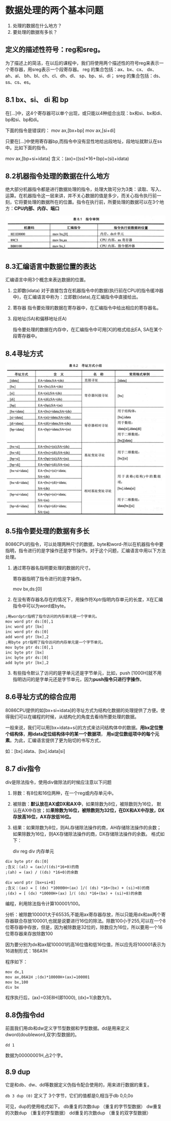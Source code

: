 # 数据处理的两个基本问题

1. 处理的数据在什么地方？
2. 要处理的数据有多长？

## 定义的描述性符号：reg和sreg。
为了描述上的简洁，在以后的课程中，我们将使用两个描述性的符号reg来表示一个寄存器，用sreg表示一个段寄存器。
reg 的集合包括：ax、bx、cx、 dx、ah、al、 bh、bl、ch、cl、dh、dl、 sp、bp、si、di；
sreg 的集合包括：ds、ss、cs、es。



## 8.1 bx、si、 di 和 bp

在[...]中，这4个寄存器可以单个出现，或只能以4种组合出现：bx和si、bx和di、bp和si、bp和di。

下面的指令是错误的：
mov ax,[bx+bp]
mov ax,[si+di]

只要在[...]中使用寄存器bp,而指令中没有显性地给出段地址，段地址就默认在ss中。比如下面的指令。

mov ax,[bp+si+idata]  		含义：(ax)=((ss)*16+(bp)+(si)+idata)


## 8.2机器指令处理的数据在什么地方

绝大部分机器指令都是进行数据处理的指令，处理大致可分为3类：读取、写入、运算。在机器指令这一层来讲，并不关心数据的值是多少，而关心指令执行前一刻，它将要处理的数据所在的位置。指令在执行前，所要处理的数据可以在3个地方：**CPU内部、内存、端口**

![image-20210124131400477](images/8/image-20210124131400477.png)

## 8.3汇编语言中数据位置的表达

汇编语言中用3个概念来表达数据的位置。

1. 立即数(idata)
   对于直接包含在机器指令中的数据(执行前在CPU的指令缓冲器中)，在汇编语言中称为：立即数(idata),在汇编指令中直接给出。

2. 寄存器
   指令要处理的数据在寄存器中，在汇编指令中给出相应的寄存器名。

3. 段地址(SA)和偏移地址(EA)

   指令要处理的数据在内存中，在汇编指令中可用[X]的格式给出EA, SA在某个段寄存器中。

## 8.4寻址方式

![image-20210124131854192](images/8/image-20210124131854192.png)

## 8.5指令要处理的数据有多长

8086CPU的指令，可以处理两种尺寸的数据，byte和word-所以在机器指令中要指明，指令进行的是字操作还是字节操作。对于这个问题，汇编语言中用以下方法处理。

1. 通过寄存器名指明要处理的数据的尺寸。

   寄存器指明了指令进行的是字操作。

   mov bx,ds:[0]

2. 在没有寄存器名存在的情况下，用操作符Xptr指明内存单元的长度，X在汇编指令中可以为word或byte。

```assembly
;用wordptr指明了指令访问的内存单元是一个字单元。
mov word ptr ds:[0],1 
inc word ptr [bx]
inc word ptr ds:[0]
add word ptr [bx],2
;用byte ptr指明了指令访问的内存单元是一个字节单元。
mov byte ptr ds:[0],1
inc byte ptr [bx]
inc byte ptr ds:[0]
add byte ptr [bx],2

```

3. 有些指令默认了访问的是字单元还是字节单元，比如，push [1000H]就不用指明访问的是字单元还是字节单元，因为**push指令只进行字操作**。

## 8.6寻址方式的综合应用

8086CPU提供的如[bx+si+idata]的寻址方式为结构化数据的处理提供了方便。使得我们可以在编程的时候，从结构化的角度去看待所要处理的数据。

一般来说，我们可以用[bx+idata+si]的方式来访问结构体中的数据。**用bx定位整个结构体**，**用idata定位结构体中的某一个数据项**， **用si定位数组项中的每个元素**。为此，汇编语言提供了更为贴切的书写方式，

如：[bx].idata、[bx].idata[si] 



## 8.7 div指令

div是除法指令，使用div做除法的时候应注意以下问题

1. 除数：有8位和16位两种，在一个reg或内存单元中。

2. 被除数：**默认放在AX或DX和AX中**，如果除数为8位，被除数则为16位， 默认在AX中存放；如**果除数为16位，被除数则为32位，在DX和AX中存放，DX存放高16位，AX存放低16位。**

3. 结果：如果除数为8位，则AL存储除法操作的商，AH存储除法操作的余数； 如果除数为16位，则AX存储除法操作的商，DX存储除法操作的余数。
   格式如下：

   div reg
   div 内存单元

```assembly
div byte ptr ds:[0]
;含义：(al) = (ax)/((ds)*16+0)的商
;(ah) = (ax) / ((ds) *16+0)的余数

div word ptr [bx+si+8]
;含义：(ax) = [ (dx) *10000H+(ax) ]/( (ds) *16+(bx) + (si)+8)的商
;(dx) = [ (dx) *10000H+(ax) ]/( (ds) *16+(bx) + (si)+8)的余数

```

编程，利用除法指令计算100001/100。

分析：被除数100001大于65535,不能用ax寄存器存放，所以只能用dx和ax两个寄存器联合存放100001,也就是说要进行16位的除法。除数100小于255,可以在一个8位寄存器中存放，但是，因为被除数是32位的，除数应为16位，所以要用一个16位寄存器来存放除数100

因为要分别为dx和ax赋100001的高16位值和低16位值，所以应先将100001表示为16进制形式：186A1H

程序如下：

```assembly
mov dx,1
mov ax,86A1H ;(dx)*10000H+(ax)=100001
mov bx,100
div bx
```

程序执行后，(ax)=03E8H(即1000), (dx)=1(余数为1)。

## 8.8伪指令dd

前面我们用db和dw定义字节型数据和字型数据。dd是用来定义dword(doubleword,双字)型数据的。

`dd 1`

 数据为00000001H,占2个字。

## 8.9 dup

它是和db、dw、dd等数据定义伪指令配合使用的，用来进行数据的重复。

`db 3 dup (0)`
定义了 3个字节，它们的值都是0,相当于db 0,0,0o

可见，dup的使用格式如下。
db重复的次数dup （重复的字节型数据）
dw重复的次数dup （重复的字型数据）
dd重复的次数dup （重复的双字型数据）
